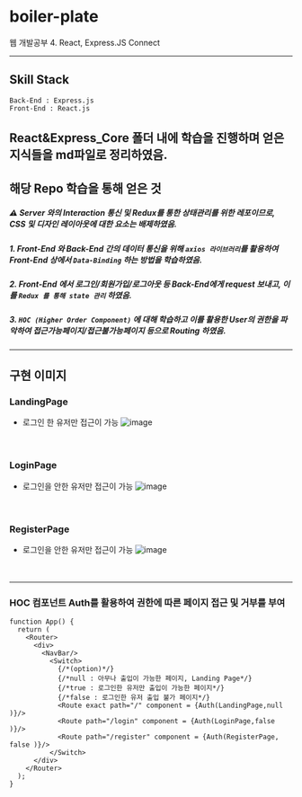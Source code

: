 # boiler-plate
웹 개발공부 4. React, Express.JS Connect
<hr/> 

## Skill Stack 
```
Back-End : Express.js
Front-End : React.js 
```

## React&Express_Core 폴더 내에 학습을 진행하며 얻은 지식들을 md파일로 정리하였음.

## 해당 Repo 학습을 통해 얻은 것
##### ⚠ Server 와의 Interaction 통신 및 Redux를 통한 상태관리를 위한 레포이므로, CSS 및 디자인 레이아웃에 대한 요소는 배제하였음. 

##### 1. Front-End 와 Back-End 간의 데이터 통신을 위해 `axios 라이브러리`를 활용하여 Front-End 상에서 `Data-Binding` 하는 방법을 학습하였음. 
##### 2. Front-End 에서 로그인/회원가입/로그아웃 등 Back-End에게 request 보내고, 이를 `Redux 를 통해 state 관리` 하였음. 
##### 3. `HOC (Higher Order Component)` 에 대해 학습하고 이를 활용한 User의 권한을 파악하여 접근가능페이지/접근불가능페이지 등으로 Routing 하였음.



<hr/>

## 구현 이미지 

### LandingPage 
* 로그인 한 유저만 접근이 가능 
![image](https://user-images.githubusercontent.com/63600953/133247819-e7c27645-dd8c-4740-89f7-5096ab329e28.png)
</br></br></br>

### LoginPage
* 로그인을 안한 유저만 접근이 가능
![image](https://user-images.githubusercontent.com/63600953/133248036-402a26dd-fd71-44a7-9a9a-20974383eb8a.png)
</br></br></br>

### RegisterPage
* 로그인을 안한 유저만 접근이 가능
![image](https://user-images.githubusercontent.com/63600953/133248087-32e5f7b4-081e-48f9-a225-2c79fa8adbec.png)
</br></br></br>
<hr/>

### HOC 컴포넌트 Auth를 활용하여 권한에 따른 페이지 접근 및 거부를 부여

```
function App() {
  return (
    <Router>
      <div>
        <NavBar/>
          <Switch>
            {/*(option)*/}
            {/*null : 아무나 출입이 가능한 페이지, Landing Page*/}
            {/*true : 로그인한 유저만 출입이 가능한 페이지*/}
            {/*false : 로그인한 유저 출입 불가 페이지*/}
            <Route exact path="/" component = {Auth(LandingPage,null )}/>
            <Route path="/login" component = {Auth(LoginPage,false )}/>
            <Route path="/register" component = {Auth(RegisterPage, false )}/>
          </Switch>
      </div>
    </Router>
  );
}
```
